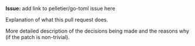 **Issue:** add link to pelletier/go-toml issue here

Explanation of what this pull request does.

More detailed description of the decisions being made and the reasons why (if
the patch is non-trivial).
